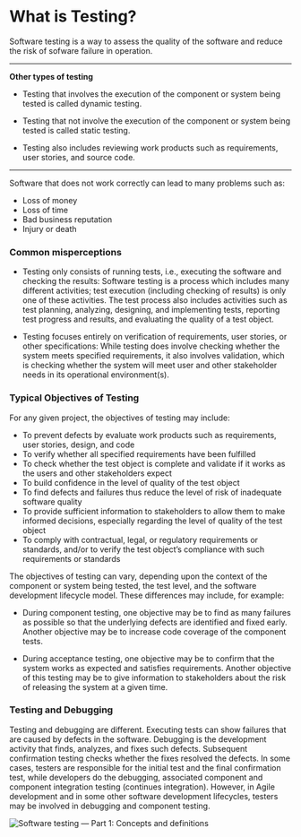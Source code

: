 # What is Testing?

Software testing is a way to assess the quality of the software and reduce the risk of sofware failure in operation.

---
**Other types of testing**

- Testing that involves the execution of the component or system being tested is called dynamic testing. 

- Testing that not involve the execution of the component or system being tested is called static testing. 

- Testing also includes reviewing work products such as requirements, user stories, and source code.

---


Software that does not work correctly can lead to many problems such as:

- Loss of money
- Loss of time
- Bad business reputation
- Injury or death

###  Common misperceptions

 - Testing only consists of running tests, i.e., executing the software and checking the results: Software testing is a process which includes many
different activities; test execution (including checking of results) is only one of these activities. The test
process also includes activities such as test planning, analyzing, designing, and implementing tests,
reporting test progress and results, and evaluating the quality of a test object.

- Testing focuses entirely on verification of requirements, user stories, or other specifications:  While testing does involve checking whether the system meets specified
requirements, it also involves validation, which is checking whether the system will meet user and other
stakeholder needs in its operational environment(s). 


### Typical Objectives of Testing

For any given project, the objectives of testing may include: 

- To prevent defects by evaluate work products such as requirements, user stories, design, and code 
- To verify whether all specified requirements have been fulfilled 
- To check whether the test object is complete and validate if it works as the users and other stakeholders expect
- To build confidence in the level of quality of the test object 
- To find defects and failures thus reduce the level of risk of inadequate software quality 
- To provide sufficient information to stakeholders to allow them to make informed decisions,
especially regarding the level of quality of the test object 
- To comply with contractual, legal, or regulatory requirements or standards, and/or to verify the
test object’s compliance with such requirements or standards


The objectives of testing can vary, depending upon the context of the component or system being tested,
the test level, and the software development lifecycle model. These differences may include, for example: 

- During component testing, one objective may be to find as many failures as possible so that the
underlying defects are identified and fixed early. Another objective may be to increase code
coverage of the component tests. 

- During acceptance testing, one objective may be to confirm that the system works as expected
and satisfies requirements. Another objective of this testing may be to give information to
stakeholders about the risk of releasing the system at a given time. 

### Testing and Debugging

Testing and debugging are different. Executing tests can show failures that are caused by defects in the
software. Debugging is the development activity that finds, analyzes, and fixes such defects. Subsequent
confirmation testing checks whether the fixes resolved the defects. In some cases, testers are
responsible for the initial test and the final confirmation test, while developers do the debugging,
associated component and component integration testing (continues integration). However, in Agile
development and in some other software development lifecycles, testers may be involved in debugging
and component testing. 


![Software testing — Part 1: Concepts and definitions](https://www.iso.org/obp/ui/#iso:std:iso-iec-ieee:29119:-1:ed-1:v1:en)
